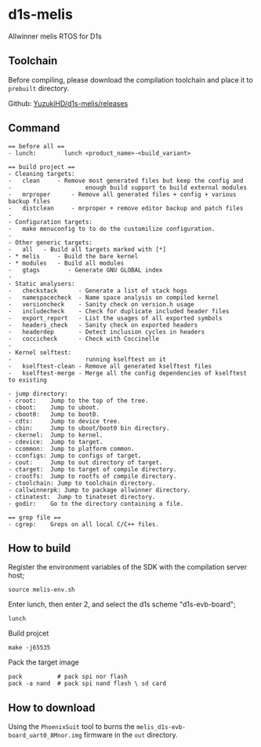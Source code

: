 # d1s-melis
Allwinner melis RTOS for D1s

## Toolchain

Before compiling, please download the compilation toolchain and place it to `prebuilt` directory.

Github: [YuzukiHD/d1s-melis/releases](https://github.com/YuzukiHD/d1s-melis/releases)

## Command
```
== before all ==
- lunch:        lunch <product_name>-<build_variant>

== build project ==
- Cleaning targets:
-   clean	  - Remove most generated files but keep the config and
-                     enough build support to build external modules
-   mrproper	  - Remove all generated files + config + various backup files
-   distclean	  - mrproper + remove editor backup and patch files
-
- Configuration targets:
-   make menuconfig to to do the customilize configuration.
-
- Other generic targets:
-   all	  - Build all targets marked with [*]
- * melis	  - Build the bare kernel
- * modules	  - Build all modules
-   gtags        - Generate GNU GLOBAL index
-
- Static analysers:
-   checkstack      - Generate a list of stack hogs
-   namespacecheck  - Name space analysis on compiled kernel
-   versioncheck    - Sanity check on version.h usage
-   includecheck    - Check for duplicate included header files
-   export_report   - List the usages of all exported symbols
-   headers_check   - Sanity check on exported headers
-   headerdep       - Detect inclusion cycles in headers
-   coccicheck      - Check with Coccinelle
-
- Kernel selftest:
-                     running kselftest on it
-   kselftest-clean - Remove all generated kselftest files
-   kselftest-merge - Merge all the config dependencies of kselftest to existing

- jump directory:
- croot:    Jump to the top of the tree.
- cboot:    Jump to uboot.
- cboot0:   Jump to boot0.
- cdts:     Jump to device tree.
- cbin:     Jump to uboot/boot0 bin directory.
- ckernel:  Jump to kernel.
- cdevice:  Jump to target.
- ccommon:  Jump to platform common.
- cconfigs: Jump to configs of target.
- cout:     Jump to out directory of target.
- ctarget:  Jump to target of compile directory.
- crootfs:  Jump to rootfs of compile directory.
- ctoolchain: Jump to toolchain directory.
- callwinnerpk: Jump to package allwinner directory.
- ctinatest:  Jump to tinateset directory.
- godir:    Go to the directory containing a file.

== grep file ==
- cgrep:    Greps on all local C/C++ files.
```

## How to build

Register the environment variables of the SDK with the compilation server host;
```shell
source melis-env.sh
```

Enter lunch, then enter 2, and select the d1s scheme "d1s-evb-board";
```shell
lunch
```

Build projcet
```shell
make -j65535
```

Pack the target image
```shell
pack          # pack spi nor flash
pack -a nand  # pack spi nand flash \ sd card
```

## How to download
Using the `PhoenixSuit` tool to burns the `melis_d1s-evb-board_uart0_8Mnor.img` firmware in the `out` directory.

